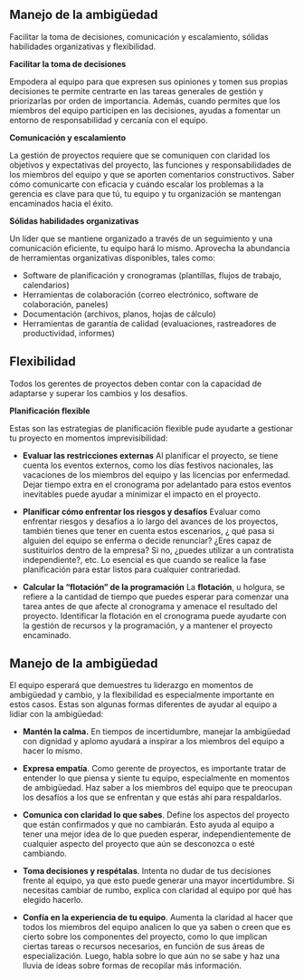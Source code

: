 ## Manejo de la ambigüedad

Facilitar la toma de decisiones, comunicación y escalamiento, sólidas habilidades organizativas y flexibilidad.

**Facilitar la toma de decisiones**

Empodera al equipo para que expresen sus opiniones y tomen sus propias decisiones te permite centrarte en las tareas generales de gestión y priorizarlas por orden de importancia. Además, cuando permites que los miembros del equipo participen en las decisiones, ayudas a fomentar un entorno de responsabilidad y cercanía con el equipo.

**Comunicación y escalamiento**

La gestión de proyectos requiere que se comuniquen con claridad los objetivos y expectativas del proyecto, las funciones y responsabilidades de los miembros del equipo y que se aporten comentarios constructivos. Saber cómo comunicarte con eficacia y cuándo escalar los problemas a la gerencia es clave para que tú, tu equipo y tu organización se mantengan encaminados hacia el éxito.

**Sólidas habilidades organizativas**

Un líder que se mantiene organizado a través de un seguimiento y una comunicación eficiente, tu equipo hará lo mismo. Aprovecha la abundancia de herramientas organizativas disponibles, tales como:

* Software de planificación y cronogramas (plantillas, flujos de trabajo, calendarios)
* Herramientas de colaboración (correo electrónico, software de colaboración, paneles)
* Documentación (archivos, planos, hojas de cálculo)
* Herramientas de garantía de calidad (evaluaciones, rastreadores de productividad, informes)


## Flexibilidad

Todos los gerentes de proyectos deben contar con la capacidad de adaptarse y superar los cambios y los desafíos.

**Planificación flexible**

Estas son las estrategias de planificación flexible pude ayudarte a gestionar tu proyecto en momentos imprevisibilidad:

* **Evaluar las restricciones externas**
  Al planificar el proyecto, se tiene cuenta los eventos externos, como los días festivos nacionales, las vacaciones de los miembros del equipo y las licencias por enfermedad. Dejar tiempo extra en el cronograma por adelantado para estos eventos inevitables puede ayudar a minimizar el impacto en el proyecto.
  
* **Planificar cómo enfrentar los riesgos y desafíos**
  Evaluar como enfrentar riesgos y desafíos a lo largo del avances de los proyectos, también tienes que tener en cuenta estos escenarios, ¿ qué pasa si alguien del equipo se enferma o decide renunciar? ¿Eres capaz de sustituirlos dentro de la empresa? Si no, ¿puedes utilizar a un contratista independiente?, etc. Lo esencial es que cuando se realice la fase planificación para estar listos para cualquier contrariedad. 
  
* **Calcular la “flotación” de la programación**
  La **flotación**, u holgura, se refiere a la cantidad de tiempo que puedes esperar para comenzar una tarea antes de que afecte al cronograma y amenace el resultado del proyecto. Identificar la flotación en el cronograma puede ayudarte con la gestión de recursos y la programación, y a mantener el proyecto encaminado.


## Manejo de la ambigüedad

El equipo esperará que demuestres tu liderazgo en momentos de ambigüedad y cambio, y la flexibilidad es especialmente importante en estos casos. Estas son algunas formas diferentes de ayudar al equipo a lidiar con la ambigüedad:

- **Mantén la calma.** En tiempos de incertidumbre, manejar la ambigüedad con dignidad y aplomo ayudará a inspirar a los miembros del equipo a hacer lo mismo. 

- **Expresa empatía**. Como gerente de proyectos, es importante tratar de entender lo que piensa y siente tu equipo, especialmente en momentos de ambigüedad. Haz saber a los miembros del equipo que te preocupan los desafíos a los que se enfrentan y que estás ahí para respaldarlos.

- **Comunica con claridad lo que sabes**. Define los aspectos del proyecto que están confirmados y que no cambiarán. Esto ayuda al equipo a tener una mejor idea de lo que pueden esperar, independientemente de cualquier aspecto del proyecto que aún se desconozca o esté cambiando.

- **Toma decisiones y respétalas**. Intenta no dudar de tus decisiones frente al equipo, ya que esto puede generar una mayor incertidumbre. Si necesitas cambiar de rumbo, explica con claridad al equipo por qué has elegido hacerlo. 

- **Confía en la experiencia de tu equipo**. Aumenta la claridad al hacer que todos los miembros del equipo analicen lo que ya saben o creen que es cierto sobre los componentes del proyecto, como lo que implican ciertas tareas o recursos necesarios, en función de sus áreas de especialización. Luego, habla sobre lo que aún no se sabe y haz una lluvia de ideas sobre formas de recopilar más información.